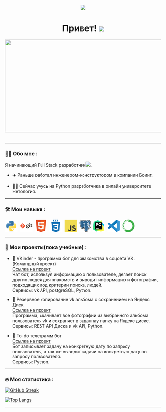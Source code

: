 <div id="header" align="center">
  <img src="https://media.giphy.com/media/M9gbBd9nbDrOTu1Mqx/giphy.gif" width="100"/>
  <h1>
    Привет!
    <img src="https://media.giphy.com/media/hvRJCLFzcasrR4ia7z/giphy.gif" width="30px"/>
  </h1>
</div>
<div align="center">
  <img src="https://media.giphy.com/media/dWesBcTLavkZuG35MI/giphy.gif" width="600" height="300"/>  
</div>
<div align="center">
<img src="https://komarev.com/ghpvc/?username=LexLacio&style=flat-square&color=blue" alt=""/>
</div>

---

### :man_technologist: Обо мне :
Я начинающий Full Stack разработчик<img src="https://media.giphy.com/media/WUlplcMpOCEmTGBtBW/giphy.gif" width="30">.
- ✈️ Раньше работал инженером-конструктором в компании Боинг. 

- 👨‍🎓 Сейчас учусь на Python разработчика в онлайн университете Нетология.

---

### :hammer_and_wrench: Мои навыки :
<div>
  <img src="https://github.com/devicons/devicon/blob/master/icons/python/python-original.svg" title="Python" alt="Python" width="40" height="40"/>&nbsp;
  <img src="https://github.com/devicons/devicon/blob/master/icons/git/git-original-wordmark.svg" title="Git" **alt="Git" width="40" height="40"/>&nbsp;
  <img src="https://github.com/devicons/devicon/blob/master/icons/html5/html5-original.svg" title="HTML5" alt="HTML" width="40" height="40"/>&nbsp;
  <img src="https://github.com/devicons/devicon/blob/master/icons/css3/css3-plain-wordmark.svg"  title="CSS3" alt="CSS" width="40" height="40"/>&nbsp;
  <img src="https://github.com/devicons/devicon/blob/master/icons/javascript/javascript-original.svg" title="JavaScript" alt="JavaScript" width="40" height="40"/>&nbsp;
  <img src="https://github.com/devicons/devicon/blob/master/icons/postgresql/postgresql-original.svg" title="PostgeSQL"  alt="PostgeSQL" width="40" height="40"/>
  <img src="https://github.com/devicons/devicon/blob/master/icons/pycharm/pycharm-original.svg" title="PyCharm" alt="PyCharm" width="40" height="40"/>&nbsp;
  <img src="https://github.com/devicons/devicon/blob/master/icons/vscode/vscode-original.svg" title="VScode" alt="VScode" width="40" height="40"/>&nbsp;
  <img src="https://github.com/devicons/devicon/blob/master/icons/anaconda/anaconda-original.svg" title="Anaconda" alt="Anaconda" width="40" height="40"/>&nbsp;
  
</div>

---

### 📂 Мои проекты(пока учебные) :
- 👫 VKinder - программа бот для знакомства в соцсети VK. (Командный проект)  
[Cсылка на проект](https://github.com/Netology-Team-5/VKinder)   
Чат бот, используя информацию о пользователе, делает поиск других людей для знакомств и выводит информацию и фотографии, подходящих под критерии поиска, людей.   
Сервисы: vk API, postgreSQL, Python.

- 💾 Резервное копирование vk альбома с сохранением на Яндекс Диск  
[Cсылка на проект](https://github.com/LexLacio/Netology_vk_and_Ya_disk_API_hw)   
Программа, скачивает все фотографии из выбранного альбома пользователя vk и сохраняет в заданнау папку на Яндекс диске.     
Сервисы: REST API Диска и vk API, Python.

- 📆 To-do телеграмм бот    
[Cсылка на проект](https://github.com/LexLacio/Netology_echobot)   
Бот записывает задачу на конкретную дату по запросу пользователя, а так же выводит задачи на конкретную дату по запросу пользователя.   
Сервисы: Python.

---

### :fire: Моя статистика :
[![GitHub Streak](http://github-readme-streak-stats.herokuapp.com?user=LexLacio&theme=dark&background=000000)](https://git.io/streak-stats)

[![Top Langs](https://github-readme-stats.vercel.app/api/top-langs/?username=LexLacio&layout=compact&theme=vision-friendly-dark)](https://github.com/anuraghazra/github-readme-stats)

---

